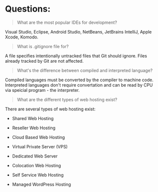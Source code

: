 # Questions:

> What are the most popular IDEs for development?

Visual Studio, Eclipse, Android Studio, NetBeans, JetBrains IntelliJ, Apple Xcode, Komodo.


> What is .gitignore file for?

A file specifies intentionally untracked files that Git should ignore. Files already tracked by Git are not affected.


> What's the difference between compiled and interpreted language?

Compiled languages must be converted by the compiler to machine code. Interpreted languages don't require convertation and can be read by CPU via speicial program - the interpreter.


> What are the different types of web hosting exist?

There are several types of web hosting exist:
* Shared Web Hosting

* Reseller Web Hosting

* Cloud Based Web Hosting

* Virtual Private Server (VPS)

* Dedicated Web Server

* Colocation Web Hosting

* Self Service Web Hosting

* Managed WordPress Hosting